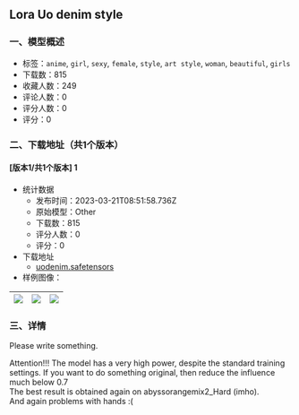 ## Lora Uo denim style
### 一、模型概述

- 标签：`anime`, `girl`, `sexy`, `female`, `style`, `art style`, `woman`, `beautiful`, `girls`
- 下载数：815
- 收藏人数：249
- 评论人数：0
- 评分人数：0
- 评分：0

### 二、下载地址（共1个版本）

#### [版本1/共1个版本] 1

- 统计数据
  - 发布时间：2023-03-21T08:51:58.736Z
  - 原始模型：Other
  - 下载数：815
  - 评分人数：0
  - 评分：0
- 下载地址
  - [uodenim.safetensors](https://civitai.com/api/download/models/26420)
- 样例图像：

| <img src="https://image.civitai.com/xG1nkqKTMzGDvpLrqFT7WA/529e98ba-1f69-467a-fef8-1d24648e0400/width=450/291096.jpeg" /> | <img src="https://image.civitai.com/xG1nkqKTMzGDvpLrqFT7WA/325c5df9-ee95-45d2-9ab9-8f83ca579d00/width=450/291098.jpeg" /> | <img src="https://image.civitai.com/xG1nkqKTMzGDvpLrqFT7WA/4258ca14-8d9c-4f5e-cc8d-2c52d67a9c00/width=450/291097.jpeg" /> |
| ---- | ---- | ---- |


### 三、详情
<p>Please write something.</p><p>Attention!!! The model has a very high power, despite the standard training settings. If you want to do something original, then reduce the influence much below 0.7<br />The best result is obtained again on abyssorangemix2_Hard (imho).<br />And again problems with hands :(</p>
